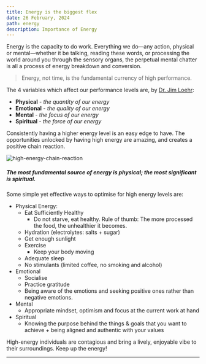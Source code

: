```yaml
---
title: Energy is the biggest flex
date: 26 February, 2024
path: energy
description: Importance of Energy
---
```

Energy is the capacity to do work. Everything we do—any action, physical or mental—whether it be talking, reading these words, or processing the world around you through the sensory organs, the perpetual mental chatter is all a process of energy breakdown and conversion.

> Energy, not time, is the fundamental currency of high performance.

The 4 variables which affect our performance levels are, by [Dr. Jim Loehr](https://g.co/kgs/dRCH4iw):

- **Physical** - _the quantity of our energy_
- **Emotional** - _the quality of our energy_
- **Mental** - _the focus of our energy_
- **Spiritual** - _the force of our energy_

Consistently having a higher energy level is an easy edge to have. The opportunities unlocked by having high energy are amazing, and creates a positive chain reaction.

![high-energy-chain-reaction](img/high-energy-chain.png)

##### The most fundamental source of energy is physical; the most significant is spiritual.

Some simple yet effective ways to optimise for high energy levels are:

- Physical Energy:
  - Eat Sufficiently Healthy
    - Do not starve, eat healthy. Rule of thumb: The more processed the food, the unhealthier it becomes.
  - Hydration (electrolytes: salts + sugar)
  - Get enough sunlight
  - Exercise
    - Keep your body moving
  - Adequate sleep
  - No stimulants (limited coffee, no smoking and alcohol)
- Emotional
  - Socialise
  - Practice gratitude
  - Being aware of the emotions and seeking positive ones rather than negative emotions.
- Mental
  - Appropriate mindset, optimism and focus at the current work at hand
- Spiritual
  - Knowing the purpose behind the things & goals that you want to achieve + being aligned and authentic with your values

High-energy individuals are contagious and bring a lively, enjoyable vibe to their surroundings. Keep up the energy!

---